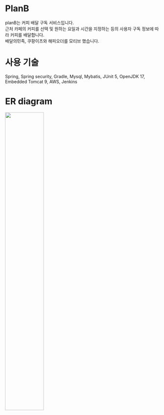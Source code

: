 # PlanB
planB는 커피 배달 구독 서비스입니다.<br/>
근처 카페의 커피를 선택 및 원하는 요일과 시간을 지정하는 등의 사용자 구독 정보에 따라 커피를 배달합니다.<br/>
배달의민족, 쿠팡이츠와 해피오더를 모티브 했습니다.<br/>

# 사용 기술
Spring, Spring security, Gradle, Mysql, Mybatis, JUnit 5, OpenJDK 17, Embedded Tomcat 9, AWS, Jenkins

# ER diagram
<img src="https://user-images.githubusercontent.com/15783027/147851585-affa6f71-da2e-4fdf-9495-49f20af52fd1.png" style="width: 50%;">
